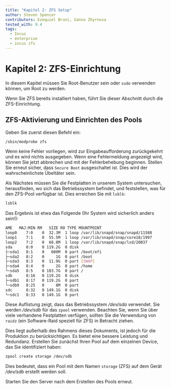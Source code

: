 ```yaml
---
title: "Kapitel 2: ZFS Setup"
author: Steven Spencer
contributors: Ezequiel Bruni, Ganna Zhyrnova
tested_with: 9.4
tags:
  - Incus
  - enterprise
  - incus zfs
---
```


# Kapitel 2: ZFS-Einrichtung

In diesem Kapitel müssen Sie Root-Benutzer sein oder `sudo` verwenden können, um Root zu werden.

Wenn Sie ZFS bereits installiert haben, führt Sie dieser Abschnitt durch die ZFS-Einrichtung.

## ZFS-Aktivierung und Einrichten des Pools

Geben Sie zuerst diesen Befehl ein:

```bash
/sbin/modprobe zfs
```

Wenn keine Fehler vorliegen, wird zur Eingabeaufforderung zurückgekehrt und es wird nichts ausgegeben. Wenn eine Fehlermeldung angezeigt wird, können Sie jetzt abbrechen und mit der Fehlerbehebung beginnen. Stellen Sie erneut sicher, dass `Secure Boot` ausgeschaltet ist. Dies wird der wahrscheinlichste Übeltäter sein.

Als Nächstes müssen Sie die Festplatten in unserem System untersuchen, herausfinden, wo sich das Betriebssystem befindet, und feststellen, was für den ZFS-Pool verfügbar ist. Dies erreichen Sie mit `lsblk`:

```bash
lsblk
```

Das Ergebnis ist etwa das Folgende (Ihr System wird sicherlich anders sein!):

```bash
AME   MAJ:MIN RM   SIZE RO TYPE MOUNTPOINT
loop0    7:0    0  32.3M  1 loop /var/lib/snapd/snap/snapd/11588
loop1    7:1    0  55.5M  1 loop /var/lib/snapd/snap/core18/1997
loop2    7:2    0  68.8M  1 loop /var/lib/snapd/snap/lxd/20037
sda      8:0    0 119.2G  0 disk
├─sda1   8:1    0   600M  0 part /boot/efi
├─sda2   8:2    0     1G  0 part /boot
├─sda3   8:3    0  11.9G  0 part [SWAP]
├─sda4   8:4    0     2G  0 part /home
└─sda5   8:5    0 103.7G  0 part /
sdb      8:16   0 119.2G  0 disk
├─sdb1   8:17   0 119.2G  0 part
└─sdb9   8:25   0     8M  0 part
sdc      8:32   0 149.1G  0 disk
└─sdc1   8:33   0 149.1G  0 part
```

Diese Auflistung zeigt, dass das Betriebssystem _/dev/sda_ verwendet. Sie werden _/dev/sdb_ für das `zpool` verwenden. Beachten Sie, wenn Sie über viele verhandene Festplatten verfügen, sollten Sie die Verwendung von `raidz` (ein Software-Raid speziell für ZFS) in Betracht ziehen.

Dies liegt außerhalb des Rahmens dieses Dokuments, ist jedoch für die Produktion zu berücksichtigen. Es bietet eine bessere Leistung und Redundanz. Erstellen Sie zunächst Ihren Pool auf dem einzelnen Device, das Sie identifiziert haben:

```bash
zpool create storage /dev/sdb
```

Dies bedeutet, dass ein Pool mit dem Namen `storage` (ZFS) auf dem Gerät _/dev/sdb_ erstellt werden soll.

Starten Sie den Server nach dem Erstellen des Pools erneut.
